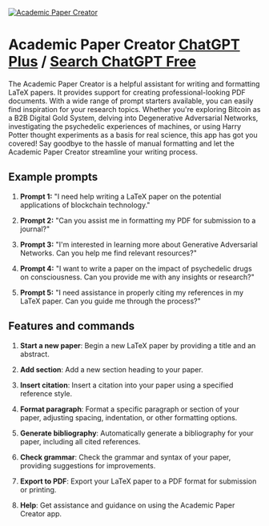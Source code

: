 
[![Academic Paper Creator](https://files.oaiusercontent.com/file-RUdjUg5hYWJKwV21MGhu3wXb?se=2123-10-17T19%3A40%3A56Z&sp=r&sv=2021-08-06&sr=b&rscc=max-age%3D31536000%2C%20immutable&rscd=attachment%3B%20filename%3Dea6bd7b9-8c98-4c98-a630-39904967308e.png&sig=Ojtgk6UJfMyULtIiPtzH9jdP5/6gQcQyJ9Y%2BRsZpqOM%3D)](https://chat.openai.com/g/g-DzTFVQytf-academic-paper-creator)

# Academic Paper Creator [ChatGPT Plus](https://chat.openai.com/g/g-DzTFVQytf-academic-paper-creator) / [Search ChatGPT Free](https://gptcall.net/index.html#/?search=Academic%20Paper%20Creator)

The Academic Paper Creator is a helpful assistant for writing and formatting LaTeX papers. It provides support for creating professional-looking PDF documents. With a wide range of prompt starters available, you can easily find inspiration for your research topics. Whether you're exploring Bitcoin as a B2B Digital Gold System, delving into Degenerative Adversarial Networks, investigating the psychedelic experiences of machines, or using Harry Potter thought experiments as a basis for real science, this app has got you covered! Say goodbye to the hassle of manual formatting and let the Academic Paper Creator streamline your writing process.

## Example prompts

1. **Prompt 1:** "I need help writing a LaTeX paper on the potential applications of blockchain technology."

2. **Prompt 2:** "Can you assist me in formatting my PDF for submission to a journal?"

3. **Prompt 3:** "I'm interested in learning more about Generative Adversarial Networks. Can you help me find relevant resources?"

4. **Prompt 4:** "I want to write a paper on the impact of psychedelic drugs on consciousness. Can you provide me with any insights or research?"

5. **Prompt 5:** "I need assistance in properly citing my references in my LaTeX paper. Can you guide me through the process?"

## Features and commands

1. **Start a new paper**: Begin a new LaTeX paper by providing a title and an abstract.

2. **Add section**: Add a new section heading to your paper.

3. **Insert citation**: Insert a citation into your paper using a specified reference style.

4. **Format paragraph**: Format a specific paragraph or section of your paper, adjusting spacing, indentation, or other formatting options.

5. **Generate bibliography**: Automatically generate a bibliography for your paper, including all cited references.

6. **Check grammar**: Check the grammar and syntax of your paper, providing suggestions for improvements.

7. **Export to PDF**: Export your LaTeX paper to a PDF format for submission or printing.

8. **Help**: Get assistance and guidance on using the Academic Paper Creator app.


